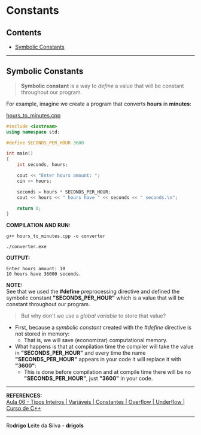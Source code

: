 # Constants

## Contents

 - [Symbolic Constants](#symbolic-constants)

---

<div id="symbolic-constants"></div>

## Symbolic Constants

> **Symbolic constant** is a way to *define* a value that will be constant throughout our program.

For example, imagine we create a program that converts **hours** in **minutes**:

[hours_to_minutes.cpp](src/hours_to_minutes.cpp)
```cpp
#include <iostream>
using namespace std;

#define SECONDS_PER_HOUR 3600

int main()
{
    int seconds, hours;

    cout << "Enter hours amount: ";
    cin >> hours;

    seconds = hours * SECONDS_PER_HOUR;
    cout << hours << " hours have " << seconds << " seconds.\n";

    return 0;
}
```

**COMPILATION AND RUN:**
```
g++ hours_to_minutes.cpp -o converter

./converter.exe
```

**OUTPUT:**  
```
Enter hours amount: 10
10 hours have 36000 seconds.
```

**NOTE:**  
See that we used the **#define** preprocessing directive and defined the symbolic constant **"SECONDS_PER_HOUR"** which is a value that will be constant throughout our program.

> But why don't we use a *global variable* to store that value?

 - First, because a *symbolic constant* created with the *#define* directive is not stored in memory:
   - That is, we will save (economizar) computational memory.
 - What happens is that at compilation time the compiler will take the value in **"SECONDS_PER_HOUR"** and every time the name **"SECONDS_PER_HOUR"** appears in your code it will replace it with **"3600"**:
   - This is done before compilation and at compile time there will be no **"SECONDS_PER_HOUR"**, just **"3600"** in your code.

---

**REFERENCES:**  
[Aula 06 - Tipos Inteiros | Variáveis | Constantes | Overflow | Underflow | Curso de C++](https://www.youtube.com/watch?v=N2xfTZuLrFI&list=PLX6Nyaq0ebfgWfHqVHVAEPCDG54RLArJh&index=8&t=1604s)  

---

Ro**drigo** **L**eite da **S**ilva - **drigols**
